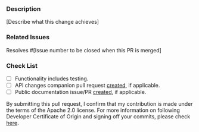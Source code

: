 <!--  Thanks for sending a pull request, here are some tips:

1. If this is a fix for an undisclosed security vulnerability, please STOP. All security vulnerability reporting and fixes should be done as per our security policy https://github.com/density-project/Density/security/policy
2. If this is your first time, please read our contributor guidelines: https://github.com/density-project/Density/blob/main/CONTRIBUTING.md and developer guide https://github.com/density-project/Density/blob/main/DEVELOPER_GUIDE.md
3. Ensure you have added or ran the appropriate tests for your PR: https://github.com/density-project/Density/blob/main/TESTING.md
-->

### Description
[Describe what this change achieves]

### Related Issues
Resolves #[Issue number to be closed when this PR is merged]
<!-- List any other related issues here -->

### Check List
- [ ] Functionality includes testing.
- [ ] API changes companion pull request [created](https://github.com/density-project/density-api-specification/blob/main/DEVELOPER_GUIDE.md), if applicable.
- [ ] Public documentation issue/PR [created](https://github.com/density-project/documentation-website/issues/new/choose), if applicable.

By submitting this pull request, I confirm that my contribution is made under the terms of the Apache 2.0 license.
For more information on following Developer Certificate of Origin and signing off your commits, please check [here](https://github.com/density-project/Density/blob/main/CONTRIBUTING.md#developer-certificate-of-origin).
